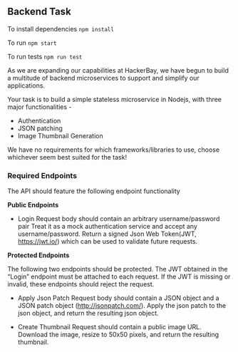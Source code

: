 ## Backend Task

To install dependencies `npm install`

To run `npm start`

To run tests `npm run test`

As we are expanding our capabilities at HackerBay, we have begun to build a multitude of backend microservices to support and simplify our applications.

Your task is to build a simple stateless microservice in Nodejs, with three major functionalities -

* Authentication
* JSON patching
* Image Thumbnail Generation

We have no requirements for which frameworks/libraries to use, choose whichever seem best suited for the task!

### Required Endpoints
The API should feature the following endpoint functionality

**Public Endpoints**

* Login Request body should contain an arbitrary username/password pair Treat it as a mock authentication service and accept any username/password. Return a signed Json Web Token(JWT, https://jwt.io/) which can be used to validate future requests.

**Protected Endpoints**

The following two endpoints should be protected. The JWT obtained in the “Login” endpoint must be attached to each request. If the JWT is missing or invalid, these endpoints should reject the request.

* Apply Json Patch Request body should contain a JSON object and a JSON patch object (http://jsonpatch.com/). Apply the json patch to the json object, and return the resulting json object.

* Create Thumbnail Request should contain a public image URL. Download the image, resize to 50x50 pixels, and return the resulting thumbnail.
